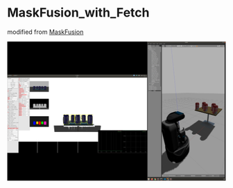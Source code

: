 # MaskFusion_with_Fetch
  
  modified from [MaskFusion](https://github.com/martinruenz/maskfusion)
  
  ![Figure MaskRCNN](https://github.com/ZEUP330/MaskFusion_with_Fetch/blob/master/figures/maskfusion_6coke_can.png)

